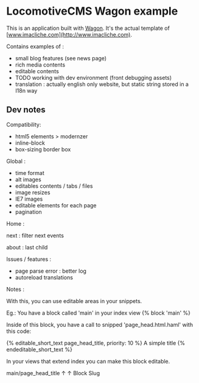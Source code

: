 # LocomotiveCMS Wagon example

This is an application built with [Wagon](http://www.locomotivecms.com/features#wagon).
It's the actual template of [www.imacliche.com](http://www.imacliche.com).

Contains examples of : 

- small blog features (see news page)
- rich media contents
- editable contents
- TODO working with dev environment (front debugging assets)
- translation : actually english only website, but static string stored in a I18n way

## Dev notes

Compatibility: 

- html5 elements > modernzer
- inline-block
- box-sizing border box

Global : 

- time format
- alt images
- editables contents / tabs / files
- image resizes
- IE7 images
- editable elements for each page
- pagination

Home :
  
  next : 
    filter next events

about : 
  last child


Issues / features : 

- page parse error : better log
- autoreload translations

Notes : 

With this, you can use editable areas in your snippets.

Eg.:
You have a block called 'main' in your index view
{% block 'main' %}

Inside of this block, you have a call to snipped 'page_head.html.haml' with this code:

{% editable_short_text page_head_title, priority: 10 %}
  A simple title
{% endeditable_short_text %}

In your views that extend index you can make this block editable.

main/page_head_title
  ↑             ↑
Block      Slug

